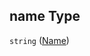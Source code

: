 ## name Type

`string` ([Name](iea43_wra_data_model-properties-measurement-location-items-properties-name.md))

